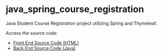 # java_spring_course_registration
Java Student Course Registration project utilizing Spring and Thymeleaf.

Access the source code:
<br>
<ul style=“list-style-type:circle”>
  <li>
    <a href="https://github.com/ffm5113/java_spring_course_registration/tree/master/src/main/resources/templates">Front End Source Code (HTML)</a>
  </li>
    <li>
    <a href="https://github.com/ffm5113/java_spring_course_registration/tree/master/src/main/java/com/example/ist412se_v11_7">Back End Source Code (Java)</a>
  </li>
</ul>
